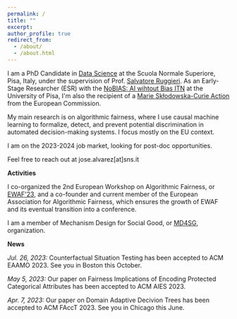 ```yaml
---
permalink: /
title: ""
excerpt:
author_profile: true
redirect_from: 
  - /about/
  - /about.html
---
```


I am a PhD Candidate in [Data Science](https://www.phd-ai.it/) at the Scuola Normale Superiore, Pisa, Italy, under the supervision of Prof. [Salvatore Ruggieri](http://pages.di.unipi.it/ruggieri/). As an Early-Stage Researcher (ESR) with the [NoBIAS: AI wihtout Bias ITN](https://nobias-project.eu/) at the University of Pisa, I'm also the recipient of a [Marie Skłodowska-Curie Action](https://marie-sklodowska-curie-actions.ec.europa.eu/) from the European Commission.

My main research is on algorithmic fairness, where I use causal machine learning to formalize, detect, and prevent potential discrimination in automated decision-making systems. I focus mostly on the EU context.

I am on the 2023-2024 job market, looking for post-doc opportunities.

Feel free to reach out at jose.alvarez[at]sns.it

**Activities**

I co-organized the 2nd European Workshop on Algorithmic Fairness, or [EWAF'23](https://sites.google.com/view/ewaf23/home), and a co-founder and current member of the European Association for Algorithmic Fairness, which ensures the growth of EWAF and its eventual transition into a conference.

I am a member of Mechanism Design for Social Good, or [MD4SG](https://www.md4sg.com/), organization.

**News**

*Jul. 26, 2023:* Counterfactual Situation Testing has been accepted to ACM EAAMO 2023. See you in Boston this October.

*May 5, 2023:* Our paper on Fairness Implications of Encoding Protected Categorical Attributes has been accepted to ACM AIES 2023.

*Apr. 7, 2023:* Our paper on Domain Adaptive Decivion Trees has been accepted to ACM FAccT 2023. See you in Chicago this June.
